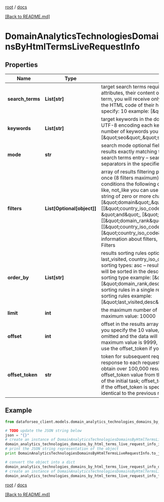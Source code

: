 [root](./../ "root") / [docs](./ "docs")

[[Back to README.md]](./../README.md "[Back to README.md]")

# DomainAnalyticsTechnologiesDomainsByHtmlTermsLiveRequestInfo

## Properties

Name | Type | Description | Notes
------------ | ------------- | ------------- | -------------
**search_terms** | **List[str]** | target search terms required field specify target HTML elements, tags, attributes, their content or all of the above if you specify more than one search term, you will receive only the domains containing all of the specified terms in the HTML code of their homepage maximum number of search terms you can specify: 10 example: [\&quot;data-attrid\&quot;] | [optional]
**keywords** | **List[str]** | target keywords in the domain’s title, description or meta keywords optional field UTF-8 encoding each keyword should be at least 3 characters long maximum number of keywords you can specify: 10 example: [\&quot;seo\&quot;,\&quot;software\&quot;] | [optional]
**mode** | **str** | search mode optional field possible search mode types: strict_entry – search for results exactly matching the order, intervals and separators in the specified search terms entry – search for results ignoring the order, intervals and separators in the specified search terms default value: entry | [optional]
**filters** | **List[Optional[object]]** | array of results filtering parameters optional field you can add several filters at once (8 filters maximum) you should set a logical operator and, or between the conditions the following operators are supported: &lt;, &lt;&#x3D;, &gt;, &gt;&#x3D;, &#x3D;, &lt;&gt;, in, not_in, like, not_like you can use the % operator with like and not_like to match any string of zero or more characters example: [\&quot;domain\&quot;,\&quot;like\&quot;,\&quot;%seo%\&quot;] [[\&quot;country_iso_code\&quot;,\&quot;&#x3D;\&quot;,\&quot;US\&quot;], \&quot;and\&quot;, [\&quot;domain_rank\&quot;,\&quot;&gt;\&quot;,100]] [[\&quot;domain_rank\&quot;,\&quot;&gt;\&quot;,100], \&quot;and\&quot;, [[\&quot;country_iso_code\&quot;,\&quot;&#x3D;\&quot;,\&quot;US\&quot;],\&quot;or\&quot;,[\&quot;country_iso_code\&quot;,\&quot;&#x3D;\&quot;,\&quot;CA\&quot;]]] for more information about filters, please refer to Domain Analytics Technologies API – Filters | [optional]
**order_by** | **List[str]** | results sorting rules optional field available fields: domain_rank, domain, last_visited, country_iso_code, language_code, content_language_code possible sorting types: asc – results will be sorted in the ascending order desc – results will be sorted in the descending order you should use a comma to set up a sorting type example: [\&quot;last_visited,desc\&quot;] default rule: [\&quot;domain_rank,desc\&quot;] note that you can set no more than three sorting rules in a single request you should use a comma to separate several sorting rules example: [\&quot;last_visited,desc\&quot;,\&quot;domain_rank,desc\&quot;] | [optional]
**limit** | **int** | the maximum number of returned domains optional field default value: 100 maximum value: 10000 | [optional]
**offset** | **int** | offset in the results array of returned domains optional field default value: 0 if you specify the 10 value, the first ten domains in the results array will be omitted and the data will be provided for the successive domains; Note: the maximum value is 9999, the sum of limit and offset must not exceed 10000; use the offset_token if you would like to offset more results | [optional]
**offset_token** | **str** | token for subsequent requests optional field provided in the identical filed of the response to each request; use this parameter to avoid timeouts while trying to obtain over 100,000 results in a single request; by specifying the unique offset_token value from the response array, you will get the subsequent results of the initial task; offset_token values are unique for each subsequent task Note: if the offset_token is specified in the request, all other parameters should be identical to the previous request | [optional]

## Example

```python
from dataforseo_client.models.domain_analytics_technologies_domains_by_html_terms_live_request_info import DomainAnalyticsTechnologiesDomainsByHtmlTermsLiveRequestInfo

# TODO update the JSON string below
json = "{}"
# create an instance of DomainAnalyticsTechnologiesDomainsByHtmlTermsLiveRequestInfo from a JSON string
domain_analytics_technologies_domains_by_html_terms_live_request_info_instance = DomainAnalyticsTechnologiesDomainsByHtmlTermsLiveRequestInfo.from_json(json)
# print the JSON string representation of the object
print DomainAnalyticsTechnologiesDomainsByHtmlTermsLiveRequestInfo.to_json()

# convert the object into a dict
domain_analytics_technologies_domains_by_html_terms_live_request_info_dict = domain_analytics_technologies_domains_by_html_terms_live_request_info_instance.to_dict()
# create an instance of DomainAnalyticsTechnologiesDomainsByHtmlTermsLiveRequestInfo from a dict
domain_analytics_technologies_domains_by_html_terms_live_request_info_form_dict = domain_analytics_technologies_domains_by_html_terms_live_request_info.from_dict(domain_analytics_technologies_domains_by_html_terms_live_request_info_dict)
```

  

[root](./../ "root") / [docs](./ "docs")

[[Back to README.md]](./../README.md "[Back to README.md]")